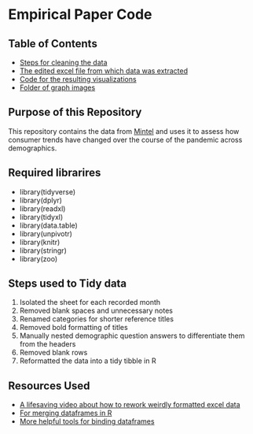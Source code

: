# Empirical Paper Code

## Table of Contents

- [Steps for cleaning the data](https://github.com/alabellehahn/40233-Empirical-Paper/blob/main/Cleaning%20the%20data.Rmd)
- [The edited excel file from which data was extracted](https://github.com/alabellehahn/40233-Empirical-Paper/blob/main/Cuisine%20Tracker%20Data_Edited.xlsx)
- [Code for the resulting visualizations](https://github.com/alabellehahn/40233-Empirical-Paper/blob/main/Exploratory%20Data%20Visualizations.Rmd)
- [Folder of graph images](https://github.com/alabellehahn/40233-Empirical-Paper/tree/main/Exploratory-Data-Visualizations_files/figure-gfm)


## Purpose of this Repository

This repository contains the data from [Mintel](https://reports-mintel-com.proxy.uchicago.edu/display/1044545/?fromSearch=%3Ffilters.category%3D118%26last_filter%3Dcategory) and uses it to assess how consumer trends have changed over the course of the pandemic across demographics.


## Required librarires

- library(tidyverse)
- library(dplyr)
- library(readxl)
- library(tidyxl)
- library(data.table)
- library(unpivotr)
- library(knitr)
- library(stringr) 
- library(zoo)

## Steps used to Tidy data

1) Isolated the sheet for each recorded month
2) Removed blank spaces and unnecessary notes
3) Renamed categories for shorter reference titles
4) Removed bold formatting of titles
5) Manually nested demographic question answers to differentiate them from the headers
6) Removed blank rows
7) Reformatted the data into a tidy tibble in R


## Resources Used 

- [A lifesaving video about how to rework weirdly formatted excel data](https://www.youtube.com/watch?v=ShWxAqnY2YE)
- [For merging dataframes in R](https://r-lang.com/how-to-combine-two-data-frames-in-r/)
- [More helpful tools for binding dataframes](https://r-lang.com/rbind-in-r/)

